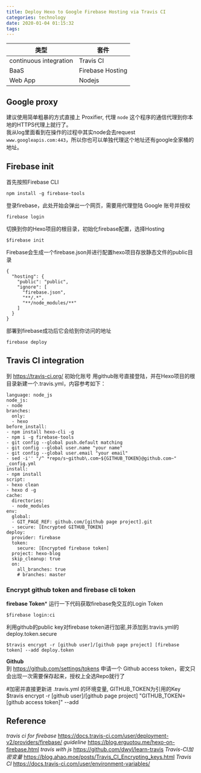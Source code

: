 ```yaml
---
title: Deploy Hexo to Google Firebase Hosting via Travis CI
categories: technology
date: 2020-01-04 01:15:32
tags:
---
```



| 类型 | 套件 |
| --- | --- |
| continuous integration | Travis CI |
| BaaS | Firebase Hosting |
| Web App | Nodejs |

## Google proxy
建议使用简单粗暴的方式直接上 Proxifier, 代理 `node` 这个程序的通信代理到你本地的HTTPS代理上就行了。   
我从log里面看到在操作的过程中其实node会去request `www.googleapis.com:443`，所以你也可以单独代理这个地址还有google全家桶的地址。

## Firebase init
首先按照Firebase CLI   
    
    npm install -g firebase-tools

登录firebase，此处开始会弹出一个网页，需要用代理登陆 Google 账号并授权  
```
firebase login
```
切换到你的Hexo项目的根目录，初始化firebase配置，选择Hosting  
```
$firebase init
```
Firebase会生成一个firebase.json并进行配置hexo项目存放静态文件的public目录     
```
{
  "hosting": {
    "public": "public",
    "ignore": [
      "firebase.json",
      "**/.*",
      "**/node_modules/**"
    ]
  }
}
```
部署到firebase成功后它会给到你访问的地址  
```
firebase deploy
```


## Travis CI integration
到 https://travis-ci.org/ 初始化账号 用github账号直接登陆，并在Hexo项目的根目录新建一个.travis.yml，内容参考如下：

```
language: node_js
node_js:
- node
branches:
  only:
  - hexo
before_install:
- npm install hexo-cli -g
- npm i -g firebase-tools
- git config --global push.default matching
- git config --global user.name "your name"
- git config --global user.email "your email"
- sed -i'' "/^ *repo/s~github\.com~${GITHUB_TOKEN}@github.com~" _config.yml
install:
- npm install
script:
- hexo clean
- hexo d -g
cache:
  directories:
  - node_modules
env:
  global:
  - GIT_PAGE_REF: github.com/[github page project].git
  - secure: [Encrypted GITHUB_TOKEN]
deploy:
  provider: firebase
  token:
    secure: [Encrypted firebase token]
  project: hexo-blog
  skip_cleanup: true
  on:
    all_branches: true
    # branches: master
```

### Encrypt github token and firebase cli token

**firebase Token***
运行一下代码获取firebase免交互的Login Token

    $firebase login:ci
    
利用github的public key对firebase token进行加密,并添加到.travis.yml的deploy.token.secure  
    
    $travis encrypt -r [github user]/[github page project] [firebase token] --add deploy.token
    
**Github**  
到 https://github.com/settings/tokens 申请一个 Github access token，密文只会出现一次需要保存起来，授权上全选Repo就行了

#加密并直接更新进 .travis.yml 的环境变量, GITHUB_TOKEN为引用的Key
$travis encrypt -r [github user]/[github page project] "GITHUB_TOKEN=[github access token]" --add



## Reference
_travis ci for firebase_
https://docs.travis-ci.com/user/deployment-v2/providers/firebase/
_guideline_
https://blog.erguotou.me/hexo-on-firebase.html
_travis with js_
https://github.com/dwyl/learn-travis
_Travis-CI加密变量_
https://blog.ahao.moe/posts/Travis_CI_Encrypting_keys.html
_Travis CI_
https://docs.travis-ci.com/user/environment-variables/